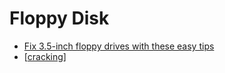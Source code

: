 Floppy Disk
===========

* [Fix 3.5-inch floppy drives with these easy tips](https://dfarq.homeip.net/fix-3-5-inch-floppy-drives-with-these-easy-tips/)
* [[cracking]]


[//begin]: # "Autogenerated link references for markdown compatibility"
[cracking]: cracking.md "Cracking"
[//end]: # "Autogenerated link references"